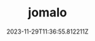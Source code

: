 ---
title: "jomalo"
category: "IndieWeb & Personal Blogs"
site_url: https://jomalo.com/
feed_url: https://jomalo.com/feed.xml
date: 2023-11-29T11:36:55.812211Z
domain: jomalo.com

---